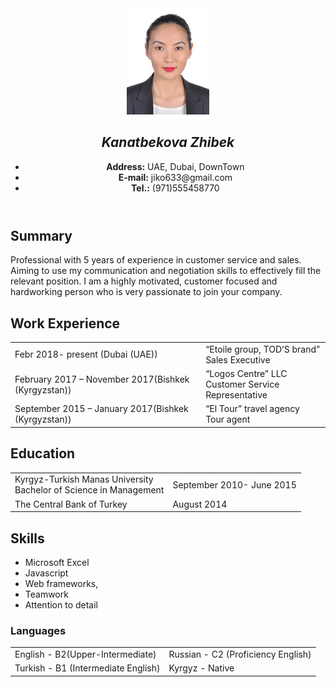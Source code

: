 <!DOCTYPE html>
<html lang="en">
<head>
  <meta charset="UTF-8">
  <meta http-equiv="X-UA-Compatible" content="IE=edge">
  <meta name="viewport" content="width=device-width, initial-scale=1.0">
    <link rel="stylesheet" href="styles.css">
  <title>Zhibek Kanatbekova</title>
</head>
<body>
  <header>
     <img class="profile" src="Picture1.png" alt="Here is supposed to be my photo">
     <nav>
        <h1><i>Kanatbekova Zhibek</i></h1>
         <ul class="contact">
            <li><strong>Address:</strong> UAE, Dubai, DownTown</li>
            <li><strong>E-mail:</strong> jiko633@gmail.com</li>
            <li><strong>Tel.:</strong> (971)555458770</li>
         </ul>
     </nav>
  </header>
   <main>
      <section class="summary">
          <summary><h2>Summary</h2></summary>
          <p>Professional with 5 years of experience in customer service and sales. Aiming to use my
            communication and negotiation skills to effectively fill the relevant position. I am a highly
            motivated, customer focused and hardworking person who is very passionate to join your company.</p>
      </section>
      <section class="workEdu">
        <div class="workExperience">
          <h1>Work Experience</h1>
          <table>
            <tr>
              <td>Febr 2018- present (Dubai (UAE))</td>
              <td>“Etoile group, TOD’S brand” <br> Sales Executive</td>
            </tr>
            <tr>
              <td>February 2017 – November 2017(Bishkek (Kyrgyzstan))</td>
              <td>“Logos Centre” LLC <br> Customer Service Representative</td>
            </tr>
            <tr>
              <td>September 2015 – January 2017(Bishkek (Kyrgyzstan))</td>
              <td>“El Tour” travel agency <br> Tour agent</td>
            </tr>
          </table>
      </div>
      <div class="education">
        <h1>Education</h1>
          <table>
            <tr>
              <td>Kyrgyz-Turkish Manas University <br>Bachelor of Science in Management</td>
              <td>September 2010- June 2015</td>
            </tr>
            <tr>
              <td>The Central Bank of Turkey</td>
              <td>August 2014</td>
            </tr>
          </table>
      </div>
      </section>
      <div class="skillsLang">
         <section class="skills">
            <h2>Skills</h2>
            <ul>
              <li>Microsoft Excel</li>
              <li>Javascript</li>
              <li>Web frameworks, </li>
              <li>Teamwork</li>
              <li>Attention to detail</li>
            </ul>
        </section>
        <section class="lang">
            <h3>Languages</h3>
            <table>
              <tr>
                <td>English - B2(Upper-Intermediate)</td>
                <td>Russian -  C2 (Proficiency English)</td>
              </tr>
              <tr>
                <td>Turkish - B1 (Intermediate English)</td>
                <td>Kyrgyz - Native</td>
              </tr>
            </table>
        </section>
      </div>
   </main>
   <footer>

   </footer>
</body>
</html>

